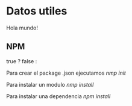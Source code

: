 # Datos utiles 
Hola mundo!
## NPM
true ? false :


Para crear el package .json ejecutamos *nmp init* 

Para instalar un modulo *nmp install <nombre>*

Para instalar una dependencia *npm install*